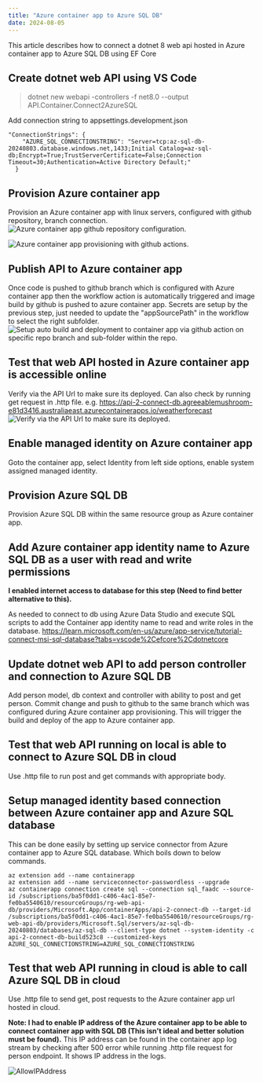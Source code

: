 ```yaml
---
title: "Azure container app to Azure SQL DB"
date: 2024-08-05
---
```


This article describes how to connect a dotnet 8 web api hosted in Azure container app to Azure SQL DB using EF Core

## Create dotnet web API using VS Code
> dotnet new webapi -controllers -f net8.0 --output API.Container.Connect2AzureSQL

Add connection string to appsettings.development.json
```
"ConnectionStrings": {
    "AZURE_SQL_CONNECTIONSTRING": "Server=tcp:az-sql-db-20240803.database.windows.net,1433;Initial Catalog=az-sql-db;Encrypt=True;TrustServerCertificate=False;Connection Timeout=30;Authentication=Active Directory Default;"
  }
```

## Provision Azure container app
Provision an Azure container app with linux servers, configured with github repository, branch connection.
![Azure container app github repository configuration.](/tech-blogs/assets/images/azureContainerAppGithubConfiguration.png)

![Azure container app provisioning with github actions.](/tech-blogs/assets/images/createAzureContainerAppWithGithubActionsForImageDeployment.png)

## Publish API to Azure container app
Once code is pushed to github branch which is configured with Azure container app then the workflow action is automatically triggered and image build by github is pushed to azure container app.
Secrets are setup by the previous step, just needed to update the "appSourcePath" in the workflow to select the right subfolder.
![Setup auto build and deployment to container app via github action on specific repo branch and sub-folder within the repo.](/tech-blogs/assets/images/githubRepoWorkflowActionSetupDuringAzureContainerAppProvisioning.png)

## Test that web API hosted in Azure container app is accessible online
Verify via the API Url to make sure its deployed. Can also check by running get request in .http file.
e.g. https://api-2-connect-db.agreeablemushroom-e81d3416.australiaeast.azurecontainerapps.io/weatherforecast
![Verify via the API Url to make sure its deployed.](/tech-blogs/assets/images/verifyAzContainerAppIsLive.png)

## Enable managed identity on Azure container app
Goto the container app, select Identity from left side options, enable system assigned managed identity.

## Provision Azure SQL DB
Provision Azure SQL DB within the same resource group as Azure container app.

## Add Azure container app identity name to Azure SQL DB as a user with read and write permissions
**I enabled internet access to database for this step (Need to find better alternative to this).**

As needed to connect to db using Azure Data Studio and execute SQL scripts to add the Container app identity name to read and write roles in the database.
https://learn.microsoft.com/en-us/azure/app-service/tutorial-connect-msi-sql-database?tabs=vscode%2Cefcore%2Cdotnetcore


## Update dotnet web API to add person controller and connection to Azure SQL DB
Add person model, db context and controller with ability to post and get person.
Commit change and push to github to the same branch which was configured during Azure container app provisioning.
This will trigger the build and deploy of the app to Azure container app.

## Test that web API running on local is able to connect to Azure SQL DB in cloud
Use .http file to run post and get commands with appropriate body.

## Setup managed identity based connection between Azure container app and Azure SQL database
This can be done easily by setting up service connector from Azure container app to Azure SQL database.
Which boils down to below commands.

```
az extension add --name containerapp
az extension add --name serviceconnector-passwordless --upgrade
az containerapp connection create sql --connection sql_faadc --source-id /subscriptions/ba5f0dd1-c406-4ac1-85e7-fe0ba5540610/resourceGroups/rg-web-api-db/providers/Microsoft.App/containerApps/api-2-connect-db --target-id /subscriptions/ba5f0dd1-c406-4ac1-85e7-fe0ba5540610/resourceGroups/rg-web-api-db/providers/Microsoft.Sql/servers/az-sql-db-20240803/databases/az-sql-db --client-type dotnet --system-identity -c api-2-connect-db-build523c8 --customized-keys AZURE_SQL_CONNECTIONSTRING=AZURE_SQL_CONNECTIONSTRING
```

## Test that web API running in cloud is able to call Azure SQL DB in cloud
Use .http file to send get, post requests to the Azure container app url hosted in cloud.

**Note: I had to enable IP address of the Azure container app to be able to connect container app with SQL DB (This isn't ideal and better solution must be found).**
This IP address can be found in the container app log stream by checking after 500 error while running .http file request for person endpoint. It shows IP address in the logs.

![AllowIPAddress](/tech-blogs/assets/images/allowAzureContainerAppIPForAzureSQLDBConn.png)
